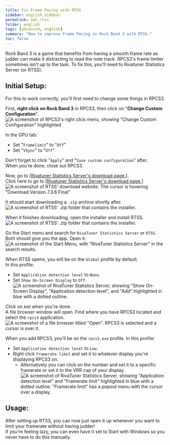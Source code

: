 ```yaml
---
title: Fix Frame Pacing with RTSS
sidebar: english_sidebar
permalink: adv_rtss
folder: english
tags: [advanced, english]
summary: "How to improve Frame Pacing in Rock Band 3 with RTSS."
toc: false
---
```


Rock Band 3 is a game that benefits from having a smooth frame rate as judder can make it distracting to read the note track. RPCS3's frame limiter sometimes isn't up to the task. To fix this, you'll need to Rivatuner Statistics Server (or RTSS).

## Initial Setup:

For this to work correctly, you'll first need to change some things in RPCS3.

First, **right click on Rock Band 3** in RPCS3, then click on "**Change Custom Configuration**".  
![A screenshot of RPCS3's right click menu, showing "Change Custom Configuration" highlighted](https://rb3pc.milohax.org/images/cust/rpcs3customconfigchange.png "Change Custom Configuration")

In the GPU tab:
* Set "`Framelimit`" to "`Off`"
* Set "`VSync`" to "`Off`"

Don't forget to click "`Apply`" and "`Save custom configuration`" after.  
When you're done, close out RPCS3.

Now, go to [[Rivatuner Statistics Server's download page.]](https://www.guru3d.com/download/rtss-rivatuner-statistics-server-download/).  
Click here to go to [[Rivatuner Statistics Server's download page.]](https://www.guru3d.com/download/rtss-rivatuner-statistics-server-download/)  
![A screenshot of RTSS' download website. The cursor is hovering "Download Version 7.3.6 Final"](https://rb3pc.milohax.org/images/xtra/rtss/rtssdl.png "Guru3D RTSS Rivatuner Statistics Server Download 7.3.6 Final")

It should start downloading a `.zip` archive shortly after.  
![A screenshot of RTSS' .zip folder that contains the installer.](https://rb3pc.milohax.org/images/xtra/rtss/rtssdlbrowser.png "[Guru3D.com]-RTSS.zip")

When it finishes downloading, open the installer and install RTSS. 
![A screenshot of RTSS' .zip folder that contains the installer.](https://rb3pc.milohax.org/images/xtra/rtss/install6.png "[Guru3D.com]-RTSS.zip")

Go the Start menu and search for `RivaTuner Statistics Server` or `RTSS`. Both should give you the app. Open it.  
![A screenshot of the Start Menu, with "RivaTuner Statistics Server" in the search results.](https://rb3pc.milohax.org/images/xtra/rtss/rtssstart.png "Start search")

When RTSS opens, you will be on the `Global` profile by default.  
In this profile:
* Set `Application detection level` to `None`.
* Set `Show On-Screen Display` to `Off`.
![A screenshot of RivaTuner Statistics Server, showing "Show On-Screen Display", "Application detection level", and "Add" highlighted in blue with a dotted outline.](https://rb3pc.milohax.org/images/xtra/rtss/rtssglobal.png "Rivatuner Statistics Server: Global")

Click on `Add` when you're done.  
A file browser window will open. Find where you have RPCS3 located and select the `rpcs3` application.
![A screenshot of a file browser titled "Open". RPCS3 is selected and a cursor is over it.](https://rb3pc.milohax.org/images/xtra/rtss/rtssaddrpcs3.png "Open")

When you add RPCS3, you'll be on the `rpcs3.exe` profile.
In this profile:
* Set `Application detection level` to `Low`.
* Right click `Framerate limit` and set it to whatever display you're displaying RPCS3 on.
	* Alternatively you can click on the number and set it to a specific framerate or set it to the VRR cap of your display.
![A screenshot of RivaTuner Statistics Server, showing "Application detection level" and "Framerate limit" highlighted in blue with a dotted outline. "Framerate limit" has a popout menu with the cursor over a display.](https://rb3pc.milohax.org/images/xtra/rtss/rtssrpcs3.png "Rivatuner Statistics Server: rpcs3.exe")

## Usage:

After setting up RTSS, you can now just open it up whenever you want to limit your framerate without having judder!  
If you're feeling lazy, you can even have it set to Start with Windows so you never have to do this manually.